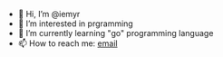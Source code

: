 - 👋 Hi, I’m @iemyr
- 👀 I’m interested in prgramming 
- 🌱 I’m currently learning "go" programming language
- 📫 How to reach me: [email](amirkazemiofficial@gmail.com)
